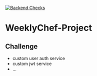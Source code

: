 [![Backend Checks](https://github.com/enricogoerlitz/WeeklyChef/actions/workflows/backend_checks.yml/badge.svg)](https://github.com/enricogoerlitz/WeeklyChef/actions/workflows/backend_checks.yml)

# WeeklyChef-Project

## Challenge

- custom user auth service
- custom jwt service
- ...